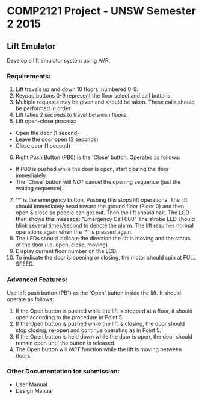 # COMP2121 Project - UNSW Semester 2 2015

## Lift Emulator

Develop a lift emulator system using AVR.

### Requirements:
1. Lift travels up and down 10 floors, numbered 0-9.
2. Keypad buttons 0-9 represent the floor select and call buttons.
3. Multiple requests may be given and should be taken. These calls should be
   performed in order
4. Lift takes *2 seconds* to travel between floors.
5. Lift open-close process:
  * Open the door (1 second)
  * Leave the door open (3 seconds)
  * Close door (1 second)
6. Right Push Button (PB0) is the 'Close' button. Operates as follows:
  * If PB0 is pushed while the door is open, start closing the door immediately.
  * The 'Close' button will *NOT* cancel the opening sequence (just the waiting sequence).
7. '\*' is the emergency button. Pushing this stops lift operations. The lift
  should immediately head toward the ground floor (Floor 0) and then open & close
  so people can get out. Then the lift should halt. The LCD then shows this
  message:
      "Emergency
       Call 000"
  The strobe LED should blink several times/second to denote the alarm.
  The lift resumes normal operations again when the '\*' is pressed again.
8. The LEDs should indicate the direction the lift is moving and the status
  of the door (i.e. open, close, moving).
9. Display current floor number on the LCD.
10. To indicate the door is opening or closing, the motor should spin at FULL
  SPEED.

### Advanced Features:
Use left push button (PB1) as the 'Open' button inside the lift. It should
operate as follows:
1. If the Open button is pushed while the lift is stopped at a floor, it should
open according to the procedure in Point 5.
2. If the Open button is pushed while the lift is closing, the door should stop
closing, re-open and continue operating as in Point 5.
3. If the Open button is held down while the door is open, the door should
remain open until the button is released.
4. The Open button will *NOT* function while the lift is moving between floors.

### Other Documentation for submission:
* User Manual
* Design Manual
